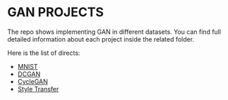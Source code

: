 # GAN PROJECTS

The repo shows implementing GAN in different datasets. You can find full detailed information about each project inside the related folder. 

Here is the list of directs:

* [MNIST](https://github.com/Shahrullo/GAN/tree/main/gan-mnist)
* [DCGAN](https://github.com/Shahrullo/GAN/tree/main/dcgan)
* [CycleGAN](https://github.com/Shahrullo/GAN/tree/main/cycle-gan)
* [Style Transfer](https://github.com/Shahrullo/GAN/tree/main/style-transfer)
